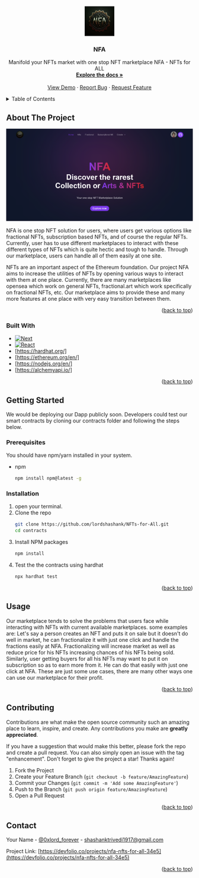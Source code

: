 <!-- Improved compatibility of back to top link: See: https://github.com/othneildrew/Best-README-Template/pull/73 -->

<a name="readme-top"></a>

<!--
*** Thanks for checking out the Best-README-Template. If you have a suggestion
*** that would make this better, please fork the repo and create a pull request
*** or simply open an issue with the tag "enhancement".
*** Don't forget to give the project a star!
*** Thanks again! Now go create something AMAZING! :D
-->

<!-- PROJECT SHIELDS -->
<!--
*** I'm using markdown "reference style" links for readability.
*** Reference links are enclosed in brackets [ ] instead of parentheses ( ).
*** See the bottom of this document for the declaration of the reference variables
*** for contributors-url, forks-url, etc. This is an optional, concise syntax you may use.
*** https://www.markdownguide.org/basic-syntax/#reference-style-links
-->

<!-- PROJECT LOGO -->
<br />
<div align="center">
  <a href="https://github.com/lordshashank/NFTs-for-All">
    <img src="./frontend/public/logo.jpeg" alt="Logo" width="80" height="80">
  </a>

<h3 align="center">NFA</h3>

  <p align="center">
    Manifold your NFTs market with one stop NFT marketplace NFA - NFTs for ALL
    <br />
    <a href="https://devfolio.co/projects/nfa-nfts-for-all-34e5"><strong>Explore the docs »</strong></a>
    <br />
    <br />
    <a href="https://youtu.be/eZpGk-gldYc">View Demo</a>
    ·
    <a href="https://github.com/lordshashank/NFTs-for-All/issues">Report Bug</a>
    ·
    <a href="https://github.com/lordshashank/NFTs-for-All/issues">Request Feature</a>
  </p>
</div>

<!-- TABLE OF CONTENTS -->
<details>
  <summary>Table of Contents</summary>
  <ol>
    <li>
      <a href="#about-the-project">About The Project</a>
      <ul>
        <li><a href="#built-with">Built With</a></li>
      </ul>
    </li>
    <li>
      <a href="#getting-started">Getting Started</a>
      <ul>
        <li><a href="#prerequisites">Prerequisites</a></li>
        <li><a href="#installation">Installation</a></li>
      </ul>
    </li>
    <li><a href="#usage">Usage</a></li>
    <li><a href="#roadmap">Roadmap</a></li>
    <li><a href="#contributing">Contributing</a></li>
    <li><a href="#license">License</a></li>
    <li><a href="#contact">Contact</a></li>
    <li><a href="#acknowledgments">Acknowledgments</a></li>
  </ol>
</details>

<!-- ABOUT THE PROJECT -->

## About The Project

[![Product Name Screen Shot][product-screenshot]](https://example.com)

NFA is one stop NFT solution for users, where users get various options like fractional NFTs, subscription based NFTs, and of course the regular NFTs. Currently, user has to use different marketplaces to interact with these different types of NFTs which is quite hectic and tough to handle. Through our marketplace, users can handle all of them easily at one site.

NFTs are an important aspect of the Ethereum foundation. Our project NFA aims to increase the utilities of NFTs by opening various ways to interact with them at one place. Currently, there are many marketplaces like opensea which work on general NFTs, fractional.art which work specifically on fractional NFTs, etc. Our marketplace aims to provide these and many more features at one place with very easy transition between them.

<p align="right">(<a href="#readme-top">back to top</a>)</p>

### Built With

- [![Next][next.js]][next-url]
- [![React][react.js]][react-url]
- [https://hardhat.org/]
- [https://ethereum.org/en/]
- [https://nodejs.org/en/]
- [https://alchemyapi.io/]

<p align="right">(<a href="#readme-top">back to top</a>)</p>

<!-- GETTING STARTED -->

## Getting Started

We would be deploying our Dapp publicly soon.
Developers could test our smart contracts by cloning our contracts folder and following the steps below.

### Prerequisites

You should have npm/yarn installed in your system.

- npm
  ```sh
  npm install npm@latest -g
  ```

### Installation

1. open your terminal.
2. Clone the repo
   ```sh
   git clone https://github.com/lordshashank/NFTs-for-All.git
   cd contracts
   ```
3. Install NPM packages
   ```sh
   npm install
   ```
4. Test the the contracts using hardhat
   ```sh
   npx hardhat test
   ```

<p align="right">(<a href="#readme-top">back to top</a>)</p>

<!-- USAGE EXAMPLES -->

## Usage

Our marketplace tends to solve the problems that users face while interacting with NFTs with current available marketplaces. some examples are:
Let's say a person creates an NFT and puts it on sale but it doesn't do well in market, he can fractionalize it with just one click and handle the fractions easily at NFA. Fractionalizing will increase market as well as reduce price for his NFTs increasing chances of his NFTs being sold.
Similarly, user getting buyers for all his NFTs may want to put it on subscription so as to earn more from it. He can do that easily with just one click at NFA.
These are just some use cases, there are many other ways one can use our marketplace for their profit.

<p align="right">(<a href="#readme-top">back to top</a>)</p>

<!-- ROADMAP

## Roadmap

- [ ] Feature 1
- [ ] Feature 2
- [ ] Feature 3
  - [ ] Nested Feature

See the [open issues](https://github.com/lordshashank/NFTs-for-All/issues) for a full list of proposed features (and known issues).

<p align="right">(<a href="#readme-top">back to top</a>)</p> -->

<!-- CONTRIBUTING -->

## Contributing

Contributions are what make the open source community such an amazing place to learn, inspire, and create. Any contributions you make are **greatly appreciated**.

If you have a suggestion that would make this better, please fork the repo and create a pull request. You can also simply open an issue with the tag "enhancement".
Don't forget to give the project a star! Thanks again!

1. Fork the Project
2. Create your Feature Branch (`git checkout -b feature/AmazingFeature`)
3. Commit your Changes (`git commit -m 'Add some AmazingFeature'`)
4. Push to the Branch (`git push origin feature/AmazingFeature`)
5. Open a Pull Request

<p align="right">(<a href="#readme-top">back to top</a>)</p>

<!-- LICENSE -->

<!-- ## License

Distributed under the MIT License. See `LICENSE.txt` for more information.

<p align="right">(<a href="#readme-top">back to top</a>)</p> -->

<!-- CONTACT -->

## Contact

Your Name - [@0xlord_forever](https://twitter.com/0xlord_forever) - shashanktrivedi1917@gmail.com

Project Link: [https://devfolio.co/projects/nfa-nfts-for-all-34e5](https://devfolio.co/projects/nfa-nfts-for-all-34e5)

<p align="right">(<a href="#readme-top">back to top</a>)</p>

<!-- ACKNOWLEDGMENTS -->

<!-- ## Acknowledgments

- []()
- []()
- []()

<p align="right">(<a href="#readme-top">back to top</a>)</p> -->

<!-- MARKDOWN LINKS & IMAGES -->
<!-- https://www.markdownguide.org/basic-syntax/#reference-style-links -->

[contributors-shield]: https://img.shields.io/github/contributors/github_username/repo_name.svg?style=for-the-badge
[contributors-url]: https://github.com/lordshashank/NFTs-for-All/graphs/contributors
[forks-shield]: https://img.shields.io/github/forks/github_username/repo_name.svg?style=for-the-badge
[forks-url]: https://github.com/lordshashank/NFTs-for-All/network/members
[stars-shield]: https://img.shields.io/github/stars/github_username/repo_name.svg?style=for-the-badge
[stars-url]: https://github.com/lordshashank/NFTs-for-All/stargazers
[issues-shield]: https://img.shields.io/github/issues/github_username/repo_name.svg?style=for-the-badge
[issues-url]: https://github.com/lordshashank/NFTs-for-All/issues
[license-shield]: https://img.shields.io/github/license/github_username/repo_name.svg?style=for-the-badge
[license-url]: https://github.com/lordshashank/NFTs-for-All/blob/master/LICENSE.txt
[linkedin-shield]: https://img.shields.io/badge/-LinkedIn-black.svg?style=for-the-badge&logo=linkedin&colorB=555
[linkedin-url]: https://linkedin.com/in/linkedin_username
[product-screenshot]: ./frontend/public/NFAlanding.png
[next.js]: https://img.shields.io/badge/next.js-000000?style=for-the-badge&logo=nextdotjs&logoColor=white
[next-url]: https://nextjs.org/
[react.js]: https://img.shields.io/badge/React-20232A?style=for-the-badge&logo=react&logoColor=61DAFB
[react-url]: https://reactjs.org/
[vue.js]: https://img.shields.io/badge/Vue.js-35495E?style=for-the-badge&logo=vuedotjs&logoColor=4FC08D
[vue-url]: https://vuejs.org/
[angular.io]: https://img.shields.io/badge/Angular-DD0031?style=for-the-badge&logo=angular&logoColor=white
[angular-url]: https://angular.io/
[svelte.dev]: https://img.shields.io/badge/Svelte-4A4A55?style=for-the-badge&logo=svelte&logoColor=FF3E00
[svelte-url]: https://svelte.dev/
[laravel.com]: https://img.shields.io/badge/Laravel-FF2D20?style=for-the-badge&logo=laravel&logoColor=white
[laravel-url]: https://laravel.com
[bootstrap.com]: https://img.shields.io/badge/Bootstrap-563D7C?style=for-the-badge&logo=bootstrap&logoColor=white
[bootstrap-url]: https://getbootstrap.com
[jquery.com]: https://img.shields.io/badge/jQuery-0769AD?style=for-the-badge&logo=jquery&logoColor=white
[jquery-url]: https://jquery.com
